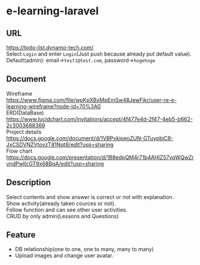 # e-learning-laravel

## URL
https://todo-list.dynamo-tech.com/  
Select `Login` and enter `Login`(Just push because already put default value).  
Default(admin): email->`test1@test.com`, password->`hogehoge`  

## Document
Wireframe  
https://www.figma.com/file/wpKpXBxMpEmSw48JewFjkr/user-re-e-learning-wireframe?node-id=70%3A0  
ERD(DataBase)  
https://www.lucidchart.com/invitations/accept/4f477e4d-2f47-4eb5-b662-2c3003688369  
Project details  
https://docs.google.com/document/d/1VBPvkipeoZUN-GTuypbiC8-JxCSDVNZVtovzT81Nqt8/edit?usp=sharing  
Flow chart  
https://docs.google.com/presentation/d/1B8edpQM4r71b4AHIZ57vqWQwZrvndPwlIcGT9x68BqA/edit?usp=sharing  


## Description
Select contents and show answer is correct or not with explanation.  
Show activity(already taken cources or not).  
Follow function and can see other user activities.  
CRUD by only admin(Lessons and Questions)

## Feature
- DB relationship(one to one, one to many, many to many)  
- Upload images and change user avatar.  
